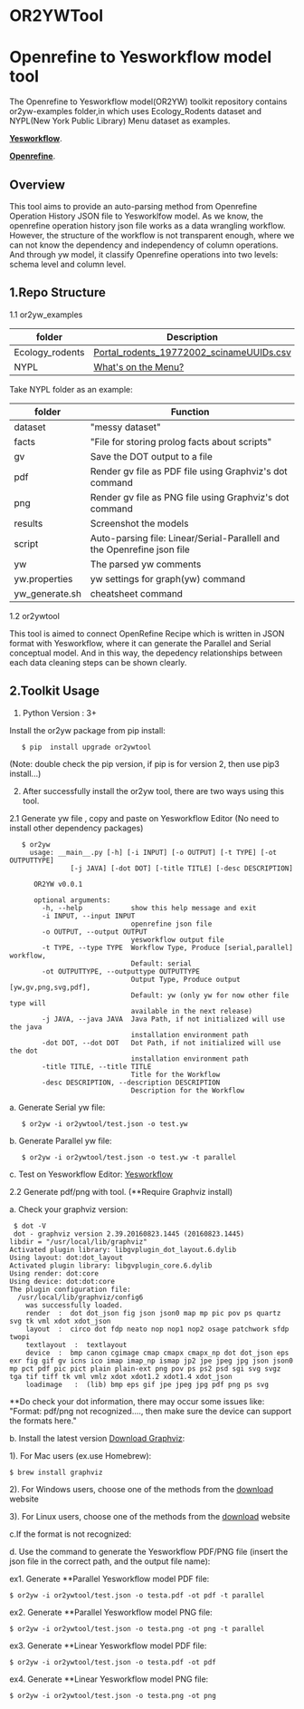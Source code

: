 # OR2YWTool
Openrefine to Yesworkflow model tool
====================================

The Openrefine to Yesworkflow model(OR2YW) toolkit repository contains or2yw-examples folder,in which uses Ecology_Rodents dataset and NYPL(New York Public Library) Menu dataset as examples.

**[Yesworkflow](https://github.com/yesworkflow-org/yw-prototypes)**.

**[Openrefine](http://openrefine.org/)**.

Overview
--------

This tool aims to provide an auto-parsing method from Openrefine Operation History JSON file to Yesworklfow model. As we know, the openrefine operation history json file works as a data wrangling workflow. However, the structure of the workflow is not transparent enough, where we can not know the dependency and independency of column operations. And through yw model, it classify Openrefine operations into two levels: schema level and column level. 

1.Repo Structure
------------------

1.1 or2yw_examples

folder          |  Description
----------------|------------
Ecology_rodents |  [Portal_rodents_19772002_scinameUUIDs.csv](https://ndownloader.figshare.com/files/7823341)
NYPL            |  [What's on the Menu?](http://menus.nypl.org/data)



Take NYPL folder as an example:

folder        |  Function
--------------|------------
dataset       |  "messy dataset"
facts         |  "File for storing prolog facts about scripts"
gv            |  Save the DOT output to a file
pdf           |  Render gv file as PDF file using Graphviz's dot command
png           |  Render gv file as PNG file using Graphviz's dot command
results       |  Screenshot the models
script        |  Auto-parsing file: Linear/Serial-Parallell and the Openrefine json file
yw            |  The parsed yw comments
yw.properties |  yw settings for graph(yw) command
yw_generate.sh|  cheatsheet command

1.2 or2ywtool 

This tool is aimed to connect OpenRefine Recipe which is written in JSON format with Yesworkflow, where it can generate the Parallel and Serial conceptual model. And in this way, the depedency relationships between each data cleaning steps can be shown clearly.





2.Toolkit Usage
----------------
1. Python Version : 3+
  
  Install the or2yw package from pip install: 
     
       $ pip  install upgrade or2ywtool

(Note: double check the pip version, if pip is for version 2, then use pip3 install...)

2. After successfully install the or2yw tool, there are two ways using this tool.

2.1 Generate yw file , copy and paste on Yesworkflow Editor (No need to install other dependency packages)

       $ or2yw
         usage: __main__.py [-h] [-i INPUT] [-o OUTPUT] [-t TYPE] [-ot OUTPUTTYPE]
                   [-j JAVA] [-dot DOT] [-title TITLE] [-desc DESCRIPTION]

          OR2YW v0.0.1

          optional arguments:
            -h, --help            show this help message and exit
            -i INPUT, --input INPUT
                                  openrefine json file
            -o OUTPUT, --output OUTPUT
                                  yesworkflow output file
            -t TYPE, --type TYPE  Workflow Type, Produce [serial,parallel] workflow,
                                  Default: serial
            -ot OUTPUTTYPE, --outputtype OUTPUTTYPE
                                  Output Type, Produce output [yw,gv,png,svg,pdf],
                                  Default: yw (only yw for now other file type will
                                  available in the next release)
            -j JAVA, --java JAVA  Java Path, if not initialized will use the java
                                  installation environment path
            -dot DOT, --dot DOT   Dot Path, if not initialized will use the dot
                                  installation environment path
            -title TITLE, --title TITLE
                                  Title for the Workflow
            -desc DESCRIPTION, --description DESCRIPTION
                                  Description for the Workflow

   a. Generate Serial yw file:
      
       $ or2yw -i or2ywtool/test.json -o test.yw
   
   b. Generate Parallel yw file:
       
       $ or2yw -i or2ywtool/test.json -o test.yw -t parallel
       
   c. Test on Yesworkflow Editor: [Yesworkflow](http://try.yesworkflow.org/)
       
2.2  Generate pdf/png with tool. (**Require Graphviz install)
   
   a. Check your graphviz version:
      
     $ dot -V 
     dot - graphviz version 2.39.20160823.1445 (20160823.1445)
    libdir = "/usr/local/lib/graphviz"
    Activated plugin library: libgvplugin_dot_layout.6.dylib
    Using layout: dot:dot_layout
    Activated plugin library: libgvplugin_core.6.dylib
    Using render: dot:core
    Using device: dot:dot:core
    The plugin configuration file:
      /usr/local/lib/graphviz/config6
        was successfully loaded.
        render	:  dot dot_json fig json json0 map mp pic pov ps quartz svg tk vml xdot xdot_json
        layout	:  circo dot fdp neato nop nop1 nop2 osage patchwork sfdp twopi
        textlayout	:  textlayout
        device	:  bmp canon cgimage cmap cmapx cmapx_np dot dot_json eps exr fig gif gv icns ico imap imap_np ismap jp2 jpe jpeg jpg json json0 mp pct pdf pic pict plain plain-ext png pov ps ps2 psd sgi svg svgz tga tif tiff tk vml vmlz xdot xdot1.2 xdot1.4 xdot_json
        loadimage	:  (lib) bmp eps gif jpe jpeg jpg pdf png ps svg
   
   **Do check your dot information, there may occur some issues like: "Format: pdf/png not recognized...., then make sure the device can support the formats here."
     
   b. Install the latest version [Download Graphviz](https://www.graphviz.org/download/):
   
   1). For Mac users (ex.use Homebrew):
    
    $ brew install graphviz
    
   2). For Windows users, choose one of the methods from the [download](https://www.graphviz.org/download/) website
   
   
   3). For Linux users, choose one of the methods from the [download](https://www.graphviz.org/download/) website
   
   c.If the format is not recognized:
    
   
   
   
   
   d. Use the command to generate the Yesworkflow PDF/PNG file (insert the json file in the correct path, and the output file name):
   
   ex1. Generate **Parallel Yesworkflow model PDF file:
   
    $ or2yw -i or2ywtool/test.json -o testa.pdf -ot pdf -t parallel
   
   ex2. Generate **Parallel Yesworkflow model PNG file:
   
    $ or2yw -i or2ywtool/test.json -o testa.png -ot png -t parallel
    
   ex3. Generate **Linear Yesworkflow model PDF file:
     
    $ or2yw -i or2ywtool/test.json -o testa.pdf -ot pdf
    
   ex4. Generate **Linear Yesworkflow model PNG file:
    
    $ or2yw -i or2ywtool/test.json -o testa.png -ot png
   
    

  


